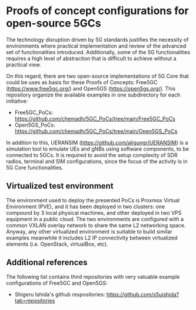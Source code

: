 # Proofs of concept configurations for open-source 5GCs

The technology disruption driven by 5G standards justifies the necessity of environments where practical implementation and review of the advanced set of functionalities introduced. Additionally, some of the 5G functionalities requires a high level of abstraction that is difficult to achieve without a practical view.

On this regard, there are two open-source implementations of 5G Core that could be uses as basis for these Proofs of Concepts: Free5GC (https://www.free5gc.org/) and Open5GS (https://open5gs.org/). This repository organize the available examples in one subdirectory for each initiative:
- Free5GC_PoCs: https://github.com/chemadh/5GC_PoCs/tree/main/Free5GC_PoCs
- Open5GS_PoCs: https://github.com/chemadh/5GC_PoCs/tree/main/Open5GS_PoCs

In addition to this, UERANSIM (https://github.com/aligungr/UERANSIM) is a simulation tool to emulate UEs and gNBs using software components, to be connected to 5GCs.  It is required to avoid the setup complexity of SDR radios, terminal and SIM configurations, since the focus of the activity is in 5G Core functionalities.

## Virtualized test environment

The environment used to deploy the presented PoCs is Proxmox Virtual Environment (PVE), and it has been deployed in two clusters: one compound by 3 local physical machines, and other deployed in two VPS equipment in a public cloud. The two environments are configured with a common VXLAN overlay network to share the same L2 networking space. Anyway, any other virtualized environment is suitable to build similar examples meanwhile it includes L2 IP connectivity between virtualized elements (i.e. OpenStack, virtualBox, etc).

## Additional references

The following list contains third repositories with very valuable example configurations of Free5GC and Open5GS:
- Shigeru Ishida's github respositories: https://github.com/s5uishida?tab=repositories
